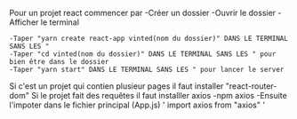 Pour un projet react commencer par
-Créer un dossier
-Ouvrir le dossier
-Afficher le terminal

    -Taper "yarn create react-app vinted(nom du dossier)" DANS LE TERMINAL SANS LES "
    -Taper "cd vinted(nom du dossier)" DANS LE TERMINAL SANS LES " pour bien être dans le dossier
    -Taper "yarn start" DANS LE TERMINAL SANS LES " pour lancer le server

Si c'est un projet qui contien plusieur pages il faut installer
"react-router-dom"
Si le projet fait des requêtes il faut installler axios
-npm axios
-Ensuite l'impoter dans le fichier principal (App.js)
' import axios from "axios" '
